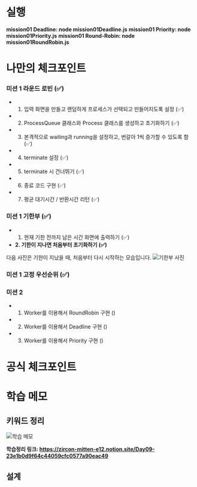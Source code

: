# 실행

**mission01 Deadline: node mission01Deadline.js**
**mission01 Priority: node mission01Priority.js**
**mission01 Round-Robin: node mission01RoundRobin.js**

# 나만의 체크포인트

### 미션 1 라운드 로빈 (✅)

- 1. 입력 화면을 만들고 랜덤하게 프로세스가 선택되고 만들어지도록 설정 (✅)
- 2. ProcessQueue 클래스와 Process 클래스를 생성하고 초기화하기 (✅)
- 3. 본격적으로 waiting과 running을 설정하고, 번갈아 1씩 증가할 수 있도록 함 (✅)
- 4. terminate 설정 (✅)
- 5. terminate 시 건너뛰기 (✅)
- 6. 종료 코드 구현 (✅)
- 7. 평균 대기시간 / 반환시간 리턴 (✅)

### 미션 1 기한부 (✅)

- 1. 현재 기한 전까지 남은 시간 화면에 출력하기 (✅)
- **2. 기한이 지나면 처음부터 초기화하기 (✅)**

다음 사진은 기한이 지났을 때, 처음부터 다시 시작하는 모습입니다.
![기한부 사진](https://ifh.cc/g/LlkvTc.jpg)

### 미션 1 고정 우선순위 (✅)

### 미션 2

- 1. Worker를 이용해서 RoundRobin 구현 ()
- 2. Worker를 이용해서 Deadline 구현 ()
- 3. Worker를 이용해서 Priority 구현 ()

# 공식 체크포인트

# 학습 메모

## 키워드 정리

![학습 메모](https://ifh.cc/g/3jj0lj.jpg)

**학습정리 링크: https://zircon-mitten-e12.notion.site/Day09-23e1b0d9f64c44059cfc0577a90eac49**

## 설계
